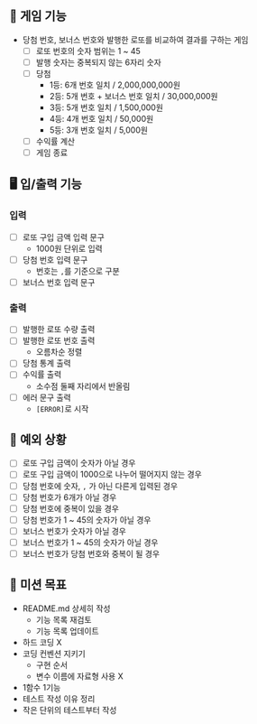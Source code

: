 ## 🎰 게임 기능
- 당첨 번호, 보너스 번호와 발행한 로또를 비교하여 결과를 구하는 게임
    - [ ] 로또 번호의 숫자 범위는 1 ~ 45
    - [ ] 발행 숫자는 중복되지 않는 6자리 숫자
    - [ ] 당첨
      - 1등: 6개 번호 일치 / 2,000,000,000원
      - 2등: 5개 번호 + 보너스 번호 일치 / 30,000,000원
      - 3등: 5개 번호 일치 / 1,500,000원
      - 4등: 4개 번호 일치 / 50,000원
      - 5등: 3개 번호 일치 / 5,000원
    - [ ] 수익률 계산
    - [ ] 게임 종료

## 🖥️ 입/출력 기능
### 입력
- [ ] 로또 구입 금액 입력 문구
  - 1000원 단위로 입력
- [ ] 당첨 번호 입력 문구
  - 번호는 `,`를 기준으로 구분
- [ ] 보너스 번호 입력 문구

### 출력
- [ ] 발행한 로또 수량 출력
- [ ] 발행한 로또 번호 출력
  - 오름차순 정렬
- [ ] 당첨 통계 출력
- [ ] 수익률 출력
  - 소수점 둘째 자리에서 반올림
- [ ] 에러 문구 출력
  - `[ERROR]`로 시작

## 👾 예외 상황
- [ ] 로또 구입 금액이 숫자가 아닐 경우
- [ ] 로또 구입 금액이 1000으로 나누어 떨어지지 않는 경우
- [ ] 당첨 번호에 숫자, `,` 가 아닌 다른게 입력된 경우
- [ ] 당첨 번호가 6개가 아닐 경우
- [ ] 당첨 번호에 중복이 있을 경우
- [ ] 당첨 번호가 1 ~ 45의 숫자가 아닐 경우
- [ ] 보너스 번호가 숫자가 아닐 경우
- [ ] 보너스 번호가 1 ~ 45의 숫자가 아닐 경우
- [ ] 보너스 번호가 당첨 번호와 중복이 될 경우

## 🎯 미션 목표
- README.md 상세히 작성
  - 기능 목록 재검토
  - 기능 목록 업데이트
- 하드 코딩 X
- 코딩 컨벤션 지키기
  - 구현 순서
  - 변수 이름에 자료형 사용 X
- 1함수 1기능
- 테스트 작성 이유 정리
- 작은 단위의 테스트부터 작성
